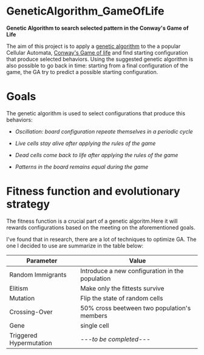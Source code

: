 # GeneticAlgorithm_GameOfLife
**Genetic Algorithm to search selected pattern in the Conway's Game of Life**

The aim of this project is to apply a [genetic algorithm](https://en.wikipedia.org/wiki/Genetic_algorithm) to the a popular Cellular Automata, [Conway's Game of life](https://en.wikipedia.org/wiki/Conway%27s_Game_of_Life) and find starting configuration that produce selected behaviors.
Using the suggested genetic algorithm is also possible to go back in time: starting from a final configuration of the game, the GA try to predict a possible starting configuration.


# Goals

The genetic algorithm is used to select configurations that produce this behaviors:

* *Oscillation: board configuration repeate themselves in a periodic cycle*

* *Live cells stay alive after applying the rules of the game*

* *Dead cells come back to life after applying the rules of the game*

* *Patterns in the board remains equal during the game*


# Fitness function and evolutionary strategy

The fitness function is a crucial part of a genetic algoritm.Here it will rewards configurations based on the meeting on the aforementioned goals.

I've found that in research, there are a lot of techniques to optimize GA. The one I decided to use are summarize in the table below:



| Parameter | Value |
| - | ------ |
| Random Immigrants | Introduce a new configuration in the population|
| Elitism | Make only the fittests survive  |
| Mutation | Flip the state of random cells |
| Crossing-Over | 50% cross beetween two population's members|
| Gene | single cell |
| Triggered Hypermutation |  *---to be completed---* |







